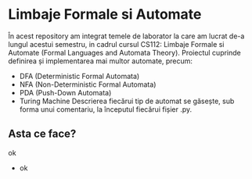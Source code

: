 # Limbaje Formale si Automate

În acest repository am integrat temele de laborator la care am lucrat de-a lungul acestui semestru, in cadrul cursul CS112: Limbaje Formale si Automate (Formal Languages and Automata Theory). Proiectul cuprinde definirea și implementarea mai multor automate, precum:
- DFA (Deterministic Formal Automata)
- NFA (Non-Deterministic Formal Automata)
- PDA (Push-Down Automata)
- Turing Machine
Descrierea fiecărui tip de automat se găsește, sub forma unui comentariu, la începutul fiecărui fișier .py.
## Asta ce face?
ok
- ok

